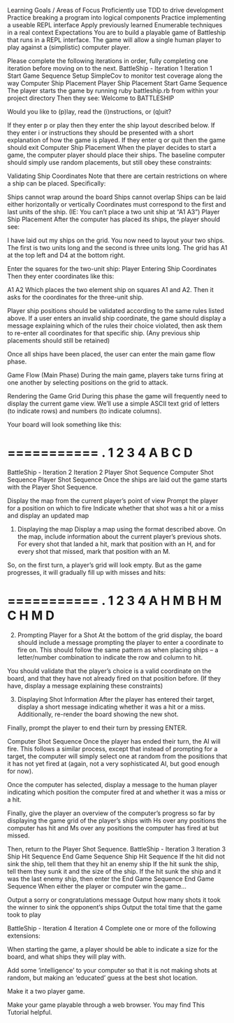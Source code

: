 Learning Goals / Areas of Focus
Proficiently use TDD to drive development
Practice breaking a program into logical components
Practice implementing a useable REPL interface
Apply previously learned Enumerable techniques in a real context
Expectations
You are to build a playable game of Battleship that runs in a REPL interface. The game will allow a single human player to play against a (simplistic) computer player.

Please complete the following iterations in order, fully completing one iteration before moving on to the next.
BattleShip - Iteration 1
Iteration 1
Start Game Sequence
Setup SimpleCov to monitor test coverage along the way
Computer Ship Placement
Player Ship Placement
Start Game Sequence
The player starts the game by running ruby battleship.rb from within your project directory
Then they see:
Welcome to BATTLESHIP

Would you like to (p)lay, read the (i)nstructions, or (q)uit?
>
If they enter p or play then they enter the ship layout described below.
If they enter i or instructions they should be presented with a short explanation of how the game is played.
If they enter q or quit then the game should exit
Computer Ship Placement
When the player decides to start a game, the computer player should place their ships. The baseline computer should simply use random placements, but still obey these constraints:

Validating Ship Coordinates
Note that there are certain restrictions on where a ship can be placed. Specifically:

Ships cannot wrap around the board
Ships cannot overlap
Ships can be laid either horizontally or vertically
Coordinates must correspond to the first and last units of the ship. (IE: You can’t place a two unit ship at “A1 A3”)
Player Ship Placement
After the computer has placed its ships, the player should see:

I have laid out my ships on the grid.
You now need to layout your two ships.
The first is two units long and the
second is three units long.
The grid has A1 at the top left and D4 at the bottom right.

Enter the squares for the two-unit ship:
Player Entering Ship Coordinates
Then they enter coordinates like this:

A1 A2
Which places the two element ship on squares A1 and A2. Then it asks for the coordinates for the three-unit ship.

Player ship positions should be validated according to the same rules listed above. If a user enters an invalid ship coordinate, the game should display a message explaining which of the rules their choice violated, then ask them to re-enter all coordinates for that specific ship. (Any previous ship placements should still be retained)

Once all ships have been placed, the user can enter the main game flow phase.

Game Flow (Main Phase)
During the main game, players take turns firing at one another by selecting positions on the grid to attack.

Rendering the Game Grid
During this phase the game will frequently need to display the current game view. We’ll use a simple ASCII text grid of letters (to indicate rows) and numbers (to indicate columns).

Your board will look something like this:

===========
. 1 2 3 4
A
B
C
D
===========

BattleShip - Iteration 2
Iteration 2
Player Shot Sequence
Computer Shot Sequence
Player Shot Sequence
Once the ships are laid out the game starts with the Player Shot Sequence.

Display the map from the current player’s point of view
Prompt the player for a position on which to fire
Indicate whether that shot was a hit or a miss and display an updated map
1. Displaying the map
Display a map using the format described above. On the map, include information about the current player’s previous shots. For every shot that landed a hit, mark that position with an H, and for every shot that missed, mark that position with an M.

So, on the first turn, a player’s grid will look empty. But as the game progresses, it will gradually fill up with misses and hits:

===========
. 1 2 3 4
A H M
B H   M
C   H M
D
===========
2. Prompting Player for a Shot
At the bottom of the grid display, the board should include a message prompting the player to enter a coordinate to fire on. This should follow the same pattern as when placing ships – a letter/number combination to indicate the row and column to hit.

You should validate that the player’s choice is a valid coordinate on the board, and that they have not already fired on that position before. (If they have, display a message explaining these constraints)

3. Displaying Shot Information
After the player has entered their target, display a short message indicating whether it was a hit or a miss. Additionally, re-render the board showing the new shot.

Finally, prompt the player to end their turn by pressing ENTER.

Computer Shot Sequence
Once the player has ended their turn, the AI will fire. This follows a similar process, except that instead of prompting for a target, the computer will simply select one at random from the positions that it has not yet fired at (again, not a very sophisticated AI, but good enough for now).

Once the computer has selected, display a message to the human player indicating which position the computer fired at and whether it was a miss or a hit.

Finally, give the player an overview of the computer’s progress so far by displaying the game grid of the player’s ships with Hs over any positions the computer has hit and Ms over any positions the computer has fired at but missed.

Then, return to the Player Shot Sequence.
BattleShip - Iteration 3
Iteration 3
Ship Hit Sequence
End Game Sequence
Ship Hit Sequence
If the hit did not sink the ship, tell them that they hit an enemy ship
If the hit sunk the ship, tell them they sunk it and the size of the ship.
If the hit sunk the ship and it was the last enemy ship, then enter the End Game Sequence
End Game Sequence
When either the player or computer win the game…

Output a sorry or congratulations message
Output how many shots it took the winner to sink the opponent’s ships
Output the total time that the game took to play

BattleShip - Iteration 4
Iteration 4
Complete one or more of the following extensions:

When starting the game, a player should be able to indicate a size for the board, and what ships they will play with.

Add some ‘intelligence’ to your computer so that it is not making shots at random, but making an ‘educated’ guess at the best shot location.

Make it a two player game.

Make your game playable through a web browser. You may find This Tutorial helpful.
